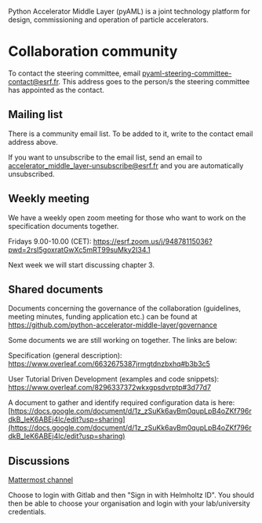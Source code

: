 Python Accelerator Middle Layer (pyAML) is a joint technology platform for design, commissioning and operation of particle accelerators.

# Collaboration community

To contact the steering committee, email pyaml-steering-committee-contact@esrf.fr. This address goes to the person/s the steering committee has appointed as the contact.

## Mailing list

There is a community email list. To be added to it, write to the contact email address above.

If you want to unsubscribe to the email list, send an email to accelerator_middle_layer-unsubscribe@esrf.fr and you are automatically unsubscribed.

## Weekly meeting

We have a weekly open zoom meeting for those who want to work on the specification documents together.

Fridays 9.00-10.00 (CET): https://esrf.zoom.us/j/94878115036?pwd=2rsI5goxratGwXc5mRT99suMky2I34.1

Next week we will start discussing chapter 3.

## Shared documents

Documents concerning the governance of the collaboration (guidelines, meeting minutes, funding application etc.) can be found at https://github.com/python-accelerator-middle-layer/governance

Some documents we are still working on together. The links are below:

Specification (general description):  https://www.overleaf.com/6632675387jrmgtdnzbxhq#b3b3c5

User Tutorial Driven Development (examples and code snippets):  https://www.overleaf.com/8296337372wkxgpsdvrptp#3d77d7

A document to gather and identify required configuration data is here: [https://docs.google.com/document/d/1z_zSuKk6avBm0qupLpB4oZKf796rdkB_IeK6ABEj4Ic/edit?usp=sharing](https://docs.google.com/document/d/1z_zSuKk6avBm0qupLpB4oZKf796rdkB_IeK6ABEj4Ic/edit?usp=sharing)

## Discussions

[Mattermost channel](https://mattermost.hzdr.de/signup_user_complete/?id=cdcea9p8hfr3ic8jdrrydzxxpy&md=link&sbr=su)

Choose to login with Gitlab and then "Sign in with Helmholtz ID". You should then be able to choose your organisation and login with your lab/university credentials.




